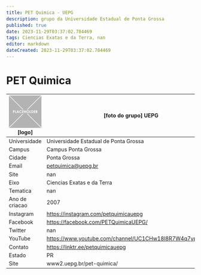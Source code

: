 ```yaml
---
title: PET Quimica - UEPG
description: grupo da Universidade Estadual de Ponta Grossa
published: true
date: 2023-11-29T03:37:02.784469
tags: Ciencias Exatas e da Terra, nan
editor: markdown
dateCreated: 2023-11-29T03:37:02.784469
---
```


# PET Quimica


| ![placeholder.png](/placeholder.png) [logo] | [foto do grupo] UEPG         |
| ------------------------------------------- | ------------------------------------------------- |
| Universidade                                | Universidade Estadual de Ponta Grossa      |
| Campus                                      | Campus Ponta Grossa            |
| Cidade                                      | Ponta Grossa             |
| Email                                       | petquimica@uepg.br             |
| Site                                        | nan              |
| Eixo                                        | Ciencias Exatas e da Terra              |
| Tematica                                    | nan          |
| Ano de criacao                              | 2007        |
| Instagram                                   | https://instagram.com/petquimicauepg         |
| Facebook                                    | https://facebook.com/PETQuimicaUEPG/          |
| Twitter                                     | nan           |
| YouTube                                     | https://www.youtube.com/channel/UC1CHw18l8R7W4q7yp_iH9Kw           |
| Contato                                     | https://linktr.ee/petquimicauepg         |
| Estado                                      |  PR            |
| Site                                        | www2.uepg.br/pet-quimica/ |
